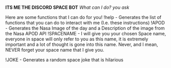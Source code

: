 **ITS ME THE DISCORD SPACE BOT**
*What can I do? you ask*

Here are some functions that I can do for you!
!help - Generates the list of functions that you can do to interact with me (I.e. these instructions)
!APOD - Generates the Nasa Image of the day and a Description of the image from the Nasa APOD API
!SPACENAME - I will give you your chosen Space name, everyone in space will only refer to you as this name, it is extremely important and a lot of thought is gone into this name. Never, and I mean, NEVER forget your space name that I give you. 

!JOKE - Generates a random space joke that is hilarious